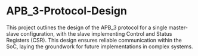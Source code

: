 # APB_3-Protocol-Design
This project outlines the design of the APB_3 protocol for a single master-slave configuration, with the slave implementing Control and Status Registers (CSR). This design ensures reliable communication within the SoC, laying the groundwork for future implementations in complex systems.
